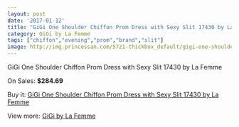```yaml
---
layout: post
date: '2017-01-12'
title: "GiGi One Shoulder Chiffon Prom Dress with Sexy Slit 17430 by La Femme"
category: GiGi by La Femme
tags: ["chiffon","evening","prom","brand","slit"]
image: http://img.princessan.com/5721-thickbox_default/gigi-one-shoulder-chiffon-prom-dress-with-sexy-slit-17430-by-la-femme.jpg
---
```

GiGi One Shoulder Chiffon Prom Dress with Sexy Slit 17430 by La Femme

On Sales: **$284.69**
<a href="https://www.princessan.com/en/gigi-by-la-femme/2610-gigi-one-shoulder-chiffon-prom-dress-with-sexy-slit-17430-by-la-femme.html"><amp-img layout="responsive" width="600" height="600" src="//img.princessan.com/5721-thickbox_default/gigi-one-shoulder-chiffon-prom-dress-with-sexy-slit-17430-by-la-femme.jpg" alt="GiGi One Shoulder Chiffon Prom Dress with Sexy Slit 17430 by La Femme 0" /></a>
<a href="https://www.princessan.com/en/gigi-by-la-femme/2610-gigi-one-shoulder-chiffon-prom-dress-with-sexy-slit-17430-by-la-femme.html"><amp-img layout="responsive" width="600" height="600" src="//img.princessan.com/5722-thickbox_default/gigi-one-shoulder-chiffon-prom-dress-with-sexy-slit-17430-by-la-femme.jpg" alt="GiGi One Shoulder Chiffon Prom Dress with Sexy Slit 17430 by La Femme 1" /></a>

Buy it: [GiGi One Shoulder Chiffon Prom Dress with Sexy Slit 17430 by La Femme](https://www.princessan.com/en/gigi-by-la-femme/2610-gigi-one-shoulder-chiffon-prom-dress-with-sexy-slit-17430-by-la-femme.html "GiGi One Shoulder Chiffon Prom Dress with Sexy Slit 17430 by La Femme")

View more: [GiGi by La Femme](https://www.princessan.com/en/21-gigi-by-la-femme "GiGi by La Femme")